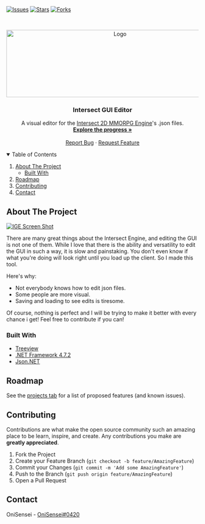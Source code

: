 <!--
*** Thanks for checking out the Best-README-Template. If you have a suggestion
*** that would make this better, please fork the repo and create a pull request
*** or simply open an issue with the tag "enhancement".
*** Thanks again! Now go create something AMAZING! :D
-->



<!-- PROJECT SHIELDS -->
<!--
*** I'm using markdown "reference style" links for readability.
*** Reference links are enclosed in brackets [ ] instead of parentheses ( ).
*** See the bottom of this document for the declaration of the reference variables
*** for contributors-url, forks-url, etc. This is an optional, concise syntax you may use.
*** https://www.markdownguide.org/basic-syntax/#reference-style-links
-->
[![Issues][issues-shield]][issues-url]
[![Stars][stars-shield]][stars-url]
[![Forks][forks-shield]][forks-url]


<!-- PROJECT LOGO -->
<br />
<p align="center">
  <a href="https://github.com/OniSensei/Intersect-GUI-Editor">
    <img src="https://imgur.com/fXO74DV.png" alt="Logo" width="580" height="176">
  </a>

  <h3 align="center">Intersect GUI Editor</h3>

  <p align="center">
    A visual editor for the <a href="https://github.com/AscensionGameDev/Intersect-Engine">Intersect 2D MMORPG Engine</a>'s .json files.
    <br />
    <a href="https://github.com/OniSensei/Intersect-GUI-Editor/projects/1"><strong>Explore the progress »</strong></a>
    <br />
    <br />
    <a href="https://github.com/OniSensei/Intersect-GUI-Editor/issues">Report Bug</a>
    ·
    <a href="https://github.com/OniSensei/Intersect-GUI-Editor/issues">Request Feature</a>
  </p>
</p>



<!-- TABLE OF CONTENTS -->
<details open="open">
  <summary>Table of Contents</summary>
  <ol>
    <li>
      <a href="#about-the-project">About The Project</a>
      <ul>
        <li><a href="#built-with">Built With</a></li>
      </ul>
    </li>
    <li><a href="#roadmap">Roadmap</a></li>
    <li><a href="#contributing">Contributing</a></li>
    <li><a href="#contact">Contact</a></li>
  </ol>
</details>



<!-- ABOUT THE PROJECT -->
## About The Project

[![IGE Screen Shot][product-screenshot]](https://github.com/OniSensei/Intersect-GUI-Editor)

There are many great things about the Intersect Engine, and editing the GUI is not one of them. While I love that there is the ability and versatility to edit the GUI in such a way, it is slow and painstaking. You don't even know if what you're doing will look right until you load up the client. So I made this tool.

Here's why:
* Not everybody knows how to edit json files.
* Some people are more visual.
* Saving and loading to see edits is tiresome.

Of course, nothing is perfect and I will be trying to make it better with every chance i get! Feel free to contribute if you can!


### Built With

* [Treeview](https://github.com/zetoken/JSon-Editor/tree/master/JsonTreeView)
* [.NET Framework 4.7.2](https://dotnet.microsoft.com/download/dotnet-framework/net472)
* [Json.NET](https://github.com/JamesNK/Newtonsoft.Json)



<!-- ROADMAP -->
## Roadmap

See the [projects tab](https://github.com/OniSensei/Intersect-GUI-Editor/projects/1) for a list of proposed features (and known issues).



<!-- CONTRIBUTING -->
## Contributing

Contributions are what make the open source community such an amazing place to be learn, inspire, and create. Any contributions you make are **greatly appreciated**.

1. Fork the Project
2. Create your Feature Branch (`git checkout -b feature/AmazingFeature`)
3. Commit your Changes (`git commit -m 'Add some AmazingFeature'`)
4. Push to the Branch (`git push origin feature/AmazingFeature`)
5. Open a Pull Request


<!-- CONTACT -->
## Contact

OniSensei - [OniSensei#0420](https://discord.com/users/542094478513668176/)


<!-- MARKDOWN LINKS & IMAGES -->
<!-- https://www.markdownguide.org/basic-syntax/#reference-style-links -->
[issues-shield]: https://img.shields.io/github/issues-raw/OniSensei/Intersect-GUI-Editor?style=for-the-badge
[issues-url]: https://github.com/OniSensei/Intersect-GUI-Editor/issues
[stars-shield]: https://img.shields.io/github/stars/OniSensei/Intersect-GUI-Editor?style=for-the-badge
[stars-url]: https://github.com/OniSensei/Intersect-GUI-Editor/stargazers
[forks-shield]: https://img.shields.io/github/forks/OniSensei/Intersect-GUI-Editor?style=for-the-badge
[forks-url]: https://github.com/OniSensei/Intersect-GUI-Editor/network/members
[product-screenshot]: https://imgur.com/69O1CMQ.gif
